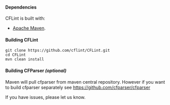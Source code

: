 #### Dependencies
CFLint is built with: 
* [Apache Maven](http://maven.apache.org/guides/getting-started/maven-in-five-minutes.html).
           

#### Building CFLint
```
git clone https://github.com/cflint/CFLint.git
cd CFLint
mvn clean install
```
	
#### Building CFParser *(optional)*
Maven will pull cfparser from maven central repository.  However if you want to build cfparser separately see https://github.com/cfparser/cfparser

If you have issues, please let us know.		
